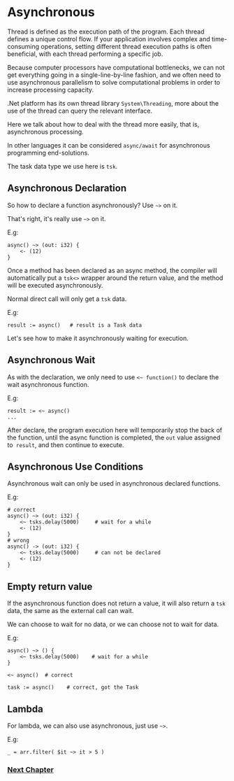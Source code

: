 # Asynchronous
Thread is defined as the execution path of the program. Each thread defines a unique control flow. If your application involves complex and time-consuming operations, setting different thread execution paths is often beneficial, with each thread performing a specific job.

Because computer processors have computational bottlenecks, we can not get everything going in a single-line-by-line fashion, and we often need to use asynchronous parallelism to solve computational problems in order to increase processing capacity.

.Net platform has its own thread library `System\Threading`, more about the use of the thread can query the relevant interface.

Here we talk about how to deal with the thread more easily, that is, asynchronous processing.

In other languages ​​it can be considered `async/await` for asynchronous programming end-solutions.

The task data type we use here is `tsk`.
## Asynchronous Declaration
So how to declare a function asynchronously? Use `~>` on it.

That's right, it's really use `~>` on it.

E.g:
```
async() ~> (out: i32) { 
    <- (12)
}
```
Once a method has been declared as an async method, the compiler will automatically put a `tsk<>` wrapper around the return value, and the method will be executed asynchronously.

Normal direct call will only get a `tsk` data.

E.g:
```
result := async()   # result is a Task data
```
Let's see how to make it asynchronously waiting for execution.
## Asynchronous Wait
As with the declaration, we only need to use `<~ function()` to declare the wait asynchronous function.

E.g:
```
result := <~ async()
...
```
After declare, the program execution here will temporarily stop the back of the function, until the async function is completed, the `out` value assigned to` result`, and then continue to execute.
## Asynchronous Use Conditions
Asynchronous wait can only be used in asynchronous declared functions.

E.g:
```
# correct
async() ~> (out: i32) {
    <~ tsks.delay(5000)     # wait for a while
    <- (12)
}
# wrong
async() -> (out: i32) {
    <~ tsks.delay(5000)     # can not be declared
    <- (12)
}
```
## Empty return value
If the asynchronous function does not return a value, it will also return a `tsk` data, the same as the external call can wait.

We can choose to wait for no data, or we can choose not to wait for data.

E.g:
```
async() ~> () {
    <~ tsks.delay(5000)    # wait for a while
}

<~ async()  # correct

task := async()    # correct, got the Task
```
## Lambda
For lambda, we can also use asynchronous, just use `~>`.

E.g:
```
_ = arr.filter( $it ~> it > 5 )
```
### [Next Chapter](generic.md)